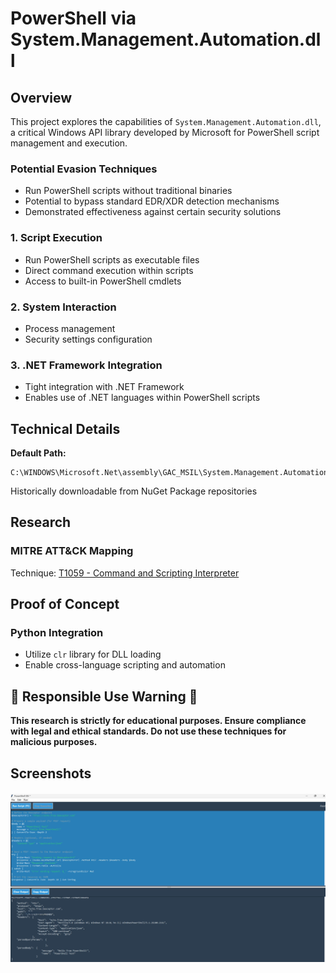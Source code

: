 # PowerShell via System.Management.Automation.dll

## Overview
This project explores the capabilities of `System.Management.Automation.dll`, a critical Windows API library developed by Microsoft for PowerShell script management and execution.

### Potential Evasion Techniques
- Run PowerShell scripts without traditional binaries
- Potential to bypass standard EDR/XDR detection mechanisms
- Demonstrated effectiveness against certain security solutions

### 1. Script Execution
- Run PowerShell scripts as executable files
- Direct command execution within scripts
- Access to built-in PowerShell cmdlets

### 2. System Interaction
- Process management
- Security settings configuration

### 3. .NET Framework Integration
- Tight integration with .NET Framework
- Enables use of .NET languages within PowerShell scripts

## Technical Details
**Default Path:**
```
C:\WINDOWS\Microsoft.Net\assembly\GAC_MSIL\System.Management.Automation\v4.0_3.0.0.0__31bf3856ad364e35\System.Management.Automation.dll
```
Historically downloadable from NuGet Package repositories

##  Research

### MITRE ATT&CK Mapping
Technique: [T1059 - Command and Scripting Interpreter](https://attack.mitre.org/techniques/T1059/)



## Proof of Concept

### Python Integration
- Utilize `clr` library for DLL loading
- Enable cross-language scripting and automation

## 🚨 Responsible Use Warning 🚨
**This research is strictly for educational purposes. Ensure compliance with legal and ethical standards. Do not use these techniques for malicious purposes.**

## Screenshots
<div>
        <img src="https://github.com/idanless/Powershell_Hide/blob/main/PsGui.jpg?raw=true" alt=" Screenshot" style="max-width: 100%; height: auto; display: block; margin: 20px 0;" />
    </div>
